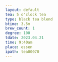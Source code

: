 ```yaml
---
layout: default
tea: 5 o'clock tea
type: black tea blend
btime: 3.5m
brew_count: 1
degree: 100
tdate: 2023.04.21
time: 9:40am
place: essen
ipath: tea00070
---
```


